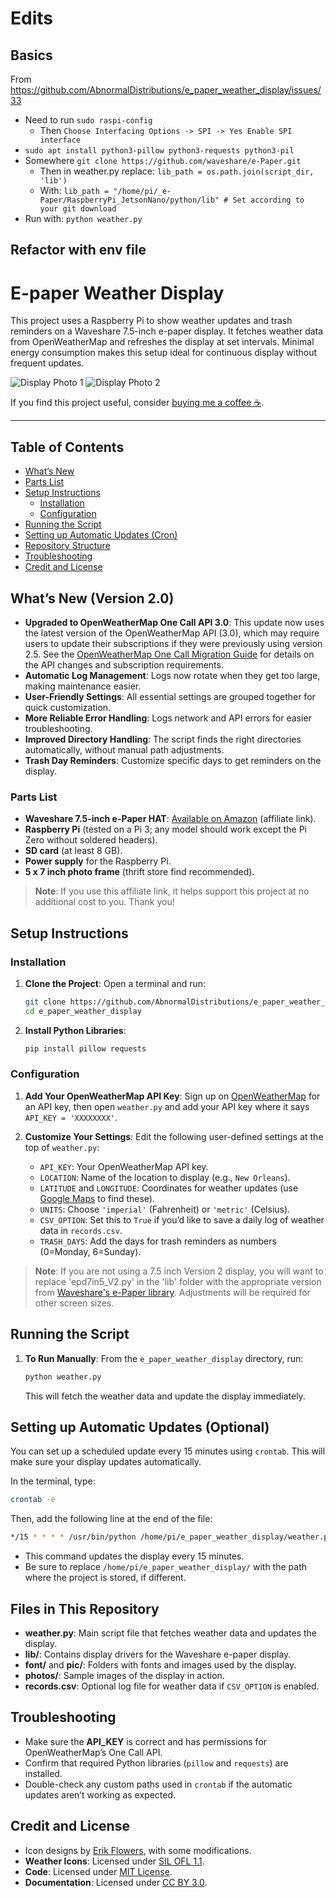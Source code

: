 # Edits

## Basics
From https://github.com/AbnormalDistributions/e_paper_weather_display/issues/33

* Need to run `sudo raspi-config`
    * Then `Choose Interfacing Options -> SPI -> Yes Enable SPI interface`
* `sudo apt install python3-pillow python3-requests python3-pil`
* Somewhere `git clone https://github.com/waveshare/e-Paper.git`
   * Then in weather.py replace: `lib_path = os.path.join(script_dir, 'lib')`
   * With: `lib_path = "/home/pi/_e-Paper/RaspberryPi_JetsonNano/python/lib" # Set according to your git download`
* Run with: `python weather.py`

## Refactor with env file

# E-paper Weather Display

This project uses a Raspberry Pi to show weather updates and trash reminders on a Waveshare 7.5-inch e-paper display. It fetches weather data from OpenWeatherMap and refreshes the display at set intervals. Minimal energy consumption makes this setup ideal for continuous display without frequent updates.

![Display Photo 1](https://github.com/AbnormalDistributions/e_paper_weather_display/blob/master/photos/photo1.jpg?raw=true)
![Display Photo 2](https://raw.githubusercontent.com/AbnormalDistributions/e_paper_weather_display/refs/heads/master/photos/photo2.jpg)

If you find this project useful, consider [buying me a coffee ☕️](https://ko-fi.com/abnormaldistributions).

---

## Table of Contents
- [What’s New](#whats-new-version-20)
- [Parts List](#parts-list)
- [Setup Instructions](#setup-instructions)
  - [Installation](#installation)
  - [Configuration](#configuration)
- [Running the Script](#running-the-script)
- [Setting up Automatic Updates (Cron)](#setting-up-automatic-updates-optional)
- [Repository Structure](#files-in-this-repository)
- [Troubleshooting](#troubleshooting)
- [Credit and License](#credit-and-license)

## What’s New (Version 2.0)
- **Upgraded to OpenWeatherMap One Call API 3.0**: This update now uses the latest version of the OpenWeatherMap API (3.0), which may require users to update their subscriptions if they were previously using version 2.5. See the [OpenWeatherMap One Call Migration Guide](https://openweathermap.org/one-call-transfer) for details on the API changes and subscription requirements.
- **Automatic Log Management**: Logs now rotate when they get too large, making maintenance easier.
- **User-Friendly Settings**: All essential settings are grouped together for quick customization.
- **More Reliable Error Handling**: Logs network and API errors for easier troubleshooting.
- **Improved Directory Handling**: The script finds the right directories automatically, without manual path adjustments.
- **Trash Day Reminders**: Customize specific days to get reminders on the display.

### Parts List
- **Waveshare 7.5-inch e-Paper HAT**: [Available on Amazon](https://amzn.to/3UBxuah) (affiliate link).  
- **Raspberry Pi** (tested on a Pi 3; any model should work except the Pi Zero without soldered headers).
- **SD card** (at least 8 GB).
- **Power supply** for the Raspberry Pi.
- **5 x 7 inch photo frame** (thrift store find recommended).

> **Note**: If you use this affiliate link, it helps support this project at no additional cost to you. Thank you!


## Setup Instructions

### Installation
1. **Clone the Project**:
   Open a terminal and run:
   ```bash
   git clone https://github.com/AbnormalDistributions/e_paper_weather_display.git
   cd e_paper_weather_display
   ```

2. **Install Python Libraries**:
   ```bash
   pip install pillow requests
   ```

### Configuration
1. **Add Your OpenWeatherMap API Key**:
   Sign up on [OpenWeatherMap](https://home.openweathermap.org/users/sign_up) for an API key, then open `weather.py` and add your API key where it says `API_KEY = 'XXXXXXXX'`.

2. **Customize Your Settings**:
   Edit the following user-defined settings at the top of `weather.py`:
   - `API_KEY`: Your OpenWeatherMap API key.
   - `LOCATION`: Name of the location to display (e.g., `New Orleans`).
   - `LATITUDE` and `LONGITUDE`: Coordinates for weather updates (use [Google Maps](https://maps.google.com) to find these).
   - `UNITS`: Choose `'imperial'` (Fahrenheit) or `'metric'` (Celsius).
   - `CSV_OPTION`: Set this to `True` if you’d like to save a daily log of weather data in `records.csv`.
   - `TRASH_DAYS`: Add the days for trash reminders as numbers (0=Monday, 6=Sunday).

> **Note**: If you are not using a 7.5 inch Version 2 display, you will want to replace 'epd7in5_V2.py' in the 'lib' folder with the appropriate version from [Waveshare's e-Paper library](https://github.com/waveshare/e-Paper/tree/master/RaspberryPi_JetsonNano/python/lib/waveshare_epd). Adjustments will be required for other screen sizes.

## Running the Script
1. **To Run Manually**:
   From the `e_paper_weather_display` directory, run:
   ```bash
   python weather.py
   ```
   This will fetch the weather data and update the display immediately.

## Setting up Automatic Updates (Optional)
You can set up a scheduled update every 15 minutes using `crontab`. This will make sure your display updates automatically.

In the terminal, type:
```bash
crontab -e
```
Then, add the following line at the end of the file:
```bash
*/15 * * * * /usr/bin/python /home/pi/e_paper_weather_display/weather.py >> /home/pi/e_paper_weather_display/weather_display.log 2>&1
```
- This command updates the display every 15 minutes.
- Be sure to replace `/home/pi/e_paper_weather_display/` with the path where the project is stored, if different.

## Files in This Repository
- **weather.py**: Main script file that fetches weather data and updates the display.
- **lib/**: Contains display drivers for the Waveshare e-paper display.
- **font/** and **pic/**: Folders with fonts and images used by the display.
- **photos/**: Sample images of the display in action.
- **records.csv**: Optional log file for weather data if `CSV_OPTION` is enabled.

## Troubleshooting
- Make sure the **API_KEY** is correct and has permissions for OpenWeatherMap’s One Call API.
- Confirm that required Python libraries (`pillow` and `requests`) are installed.
- Double-check any custom paths used in `crontab` if the automatic updates aren’t working as expected.

## Credit and License
- Icon designs by [Erik Flowers](https://erikflowers.github.io/weather-icons/), with some modifications.
- **Weather Icons**: Licensed under [SIL OFL 1.1](http://scripts.sil.org/OFL).
- **Code**: Licensed under [MIT License](http://opensource.org/licenses/mit-license.html).
- **Documentation**: Licensed under [CC BY 3.0](http://creativecommons.org/licenses/by/3.0).
